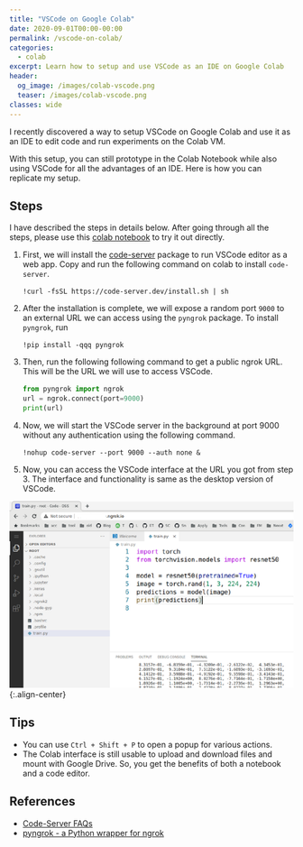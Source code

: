 ```yaml
---
title: "VSCode on Google Colab"
date: 2020-09-01T00:00-00:00
permalink: /vscode-on-colab/
categories:
  - colab
excerpt: Learn how to setup and use VSCode as an IDE on Google Colab
header:
  og_image: /images/colab-vscode.png
  teaser: /images/colab-vscode.png
classes: wide
---
```


I recently discovered a way to setup VSCode on Google Colab and use it as an IDE to edit code and run experiments on the Colab VM. 

With this setup, you can still prototype in the Colab Notebook while also using VSCode for all the advantages of an IDE. Here is how you can replicate my setup.  

## Steps  
I have described the steps in details below. After going through all the steps, please use this [colab notebook](https://colab.research.google.com/drive/1yvUy5Gn9lPjmCQH6RjD_LvUO2NE0Z7RM?usp=sharing) to try it out directly. 

1. First, we will install the [code-server](https://github.com/cdr/code-server) package to run VSCode editor as a web app. Copy and run the following command on colab to install `code-server`.  

    ```
    !curl -fsSL https://code-server.dev/install.sh | sh
    ```

2. After the installation is complete, we will expose a random port `9000` to an external URL we can access using the `pyngrok` package. To install `pyngrok`, run  

    ```shell
    !pip install -qqq pyngrok
    ```

3. Then, run the following following command to get a public ngrok URL. This will be the URL we will use to access VSCode. 

    ```python
    from pyngrok import ngrok
    url = ngrok.connect(port=9000)
    print(url)
    ```

4. Now, we will start the VSCode server in the background at port 9000 without any authentication using the following command.

    ```
    !nohup code-server --port 9000 --auth none &
    ```

5. Now, you can access the VSCode interface at the URL you got from step 3. The interface and functionality is same as the desktop version of VSCode.  

![](/images/colab-vscode.png){:.align-center}  

## Tips
- You can use `Ctrl + Shift + P` to open a popup for various actions.
- The Colab interface is still usable to upload and download files and mount with Google Drive. So, you get the benefits of both a notebook and a code editor.  

## References
- [Code-Server FAQs](https://github.com/cdr/code-server/blob/v3.5.0/doc/FAQ.md)
- [pyngrok - a Python wrapper for ngrok](https://pyngrok.readthedocs.io/en/latest/)
